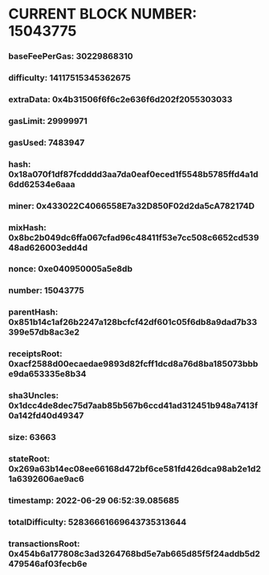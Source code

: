 # CURRENT BLOCK NUMBER: 15043775

### baseFeePerGas: 30229868310
### difficulty: 14117515345362675
### extraData: 0x4b31506f6f6c2e636f6d202f2055303033
### gasLimit: 29999971
### gasUsed: 7483947
### hash: 0x18a070f1df87fcdddd3aa7da0eaf0eced1f5548b5785ffd4a1d6dd62534e6aaa
### miner: 0x433022C4066558E7a32D850F02d2da5cA782174D
### mixHash: 0x8bc2b049dc6ffa067cfad96c48411f53e7cc508c6652cd53948ad626003edd4d
### nonce: 0xe040950005a5e8db
### number: 15043775
### parentHash: 0x851b14c1af26b2247a128bcfcf42df601c05f6db8a9dad7b33399e57db8ac3e2
### receiptsRoot: 0xacf2588d00ecaedae9893d82fcff1dcd8a76d8ba185073bbbe9da653335e8b34
### sha3Uncles: 0x1dcc4de8dec75d7aab85b567b6ccd41ad312451b948a7413f0a142fd40d49347
### size: 63663
### stateRoot: 0x269a63b14ec08ee66168d472bf6ce581fd426dca98ab2e1d21a6392606ae9ac6
### timestamp: 2022-06-29 06:52:39.085685
### totalDifficulty: 52836661669643735313644
### transactionsRoot: 0x454b6a177808c3ad3264768bd5e7ab665d85f5f24addb5d2479546af03fecb6e
